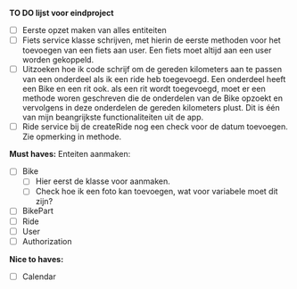 **TO DO lijst voor eindproject**

-[ ] Eerste opzet maken van alles entiteiten
-[ ] Fiets service klasse schrijven, met hierin de eerste methoden voor het toevoegen van een fiets aan user. Een fiets moet altijd aan een user worden gekoppeld. 
-[ ] Uitzoeken hoe ik code schrijf om de gereden kilometers aan te passen van een onderdeel als ik een ride heb toegevoegd. Een onderdeel heeft een Bike en een rit ook. als een rit wordt toegevoegd, moet er een methode woren geschreven die de onderdelen van de Bike opzoekt en vervolgens in deze onderdelen de gereden kilometers plust. Dit is één van mijn beangrijkste functionaliteiten uit de app.
-[ ] Ride service bij de createRide nog een check voor de datum toevoegen. Zie opmerking in methode.

**Must haves:**
Enteiten aanmaken:
-[ ] Bike
  - [ ] Hier eerst de klasse voor aanmaken.
  - [ ] Check hoe ik een foto kan toevoegen, wat voor variabele moet dit zijn?
-[ ] BikePart
-[ ] Ride
-[ ] User
-[ ] Authorization

**Nice to haves:**

-[ ] Calendar